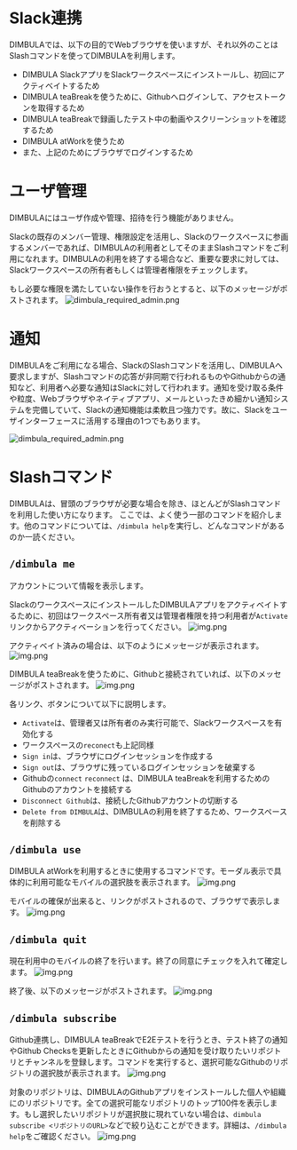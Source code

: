 # Slack連携
DIMBULAでは、以下の目的でWebブラウザを使いますが、それ以外のことはSlashコマンドを使ってDIMBULAを利用します。

* DIMBULA SlackアプリをSlackワークスペースにインストールし、初回にアクティベイトするため
* DIMBULA teaBreakを使うために、Githubへログインして、アクセストークンを取得するため
* DIMBULA teaBreakで録画したテスト中の動画やスクリーンショットを確認するため
* DIMBULA atWorkを使うため
* また、上記のためにブラウザでログインするため

# ユーザ管理
DIMBULAにはユーザ作成や管理、招待を行う機能がありません。

Slackの既存のメンバー管理、権限設定を活用し、Slackのワークスペースに参画するメンバーであれば、DIMBULAの利用者としてそのままSlashコマンドをご利用になれます。DIMBULAの利用を終了する場合など、重要な要求に対しては、Slackワークスペースの所有者もしくは管理者権限をチェックします。

もし必要な権限を満たしていない操作を行おうとすると、以下のメッセージがポストされます。
![dimbula_required_admin.png](../../../assets/image/dimbula_required_admin_post.png)

# 通知
DIMBULAをご利用になる場合、SlackのSlashコマンドを活用し、DIMBULAへ要求しますが、Slashコマンドの応答が非同期で行われるものやGithubからの通知など、利用者へ必要な通知はSlackに対して行われます。通知を受け取る条件や粒度、Webブラウザやネイティブアプリ、メールといったきめ細かい通知システムを完備していて、Slackの通知機能は柔軟且つ強力です。故に、Slackをユーザインターフェースに活用する理由の1つでもあります。

![dimbula_required_admin.png](../../../assets/image/slack_notification.png)

# Slashコマンド

DIMBULAは、冒頭のブラウザが必要な場合を除き、ほとんどがSlashコマンドを利用した使い方になります。
ここでは、よく使う一部のコマンドを紹介します。他のコマンドについては、`/dimbula help`を実行し、どんなコマンドがあるのか一読ください。

## `/dimbula me`
アカウントについて情報を表示します。

SlackのワークスペースにインストールしたDIMBULAアプリをアクティベイトするために、初回はワークスペース所有者又は管理者権限を持つ利用者が`Activate`リンクからアクティベーションを行ってください。
![img.png](../../../assets/image/welcome_dimbula.png)

アクティベイト済みの場合は、以下のようにメッセージが表示されます。
![img.png](../../../assets/image/dimbula_me_not_github.png)

DIMBULA teaBreakを使うために、Githubと接続されていれば、以下のメッセージがポストされます。
![img.png](../../../assets/image/dimbula_me_github.png)

各リンク、ボタンについて以下に説明します。
* `Activate`は、管理者又は所有者のみ実行可能で、Slackワークスペースを有効化する
* ワークスペースの`reconect`も上記同様
* `Sign in`は、ブラウザにログインセッションを作成する
* `Sign out`は、ブラウザに残っているログインセッションを破棄する
* Githubの`connect` `reconnect` は、DIMBULA teaBreakを利用するためのGithubのアカウントを接続する
* `Disconnect Github`は、接続したGithubアカウントの切断する
* `Delete from DIMBULA`は、DIMBULAの利用を終了するため、ワークスペースを削除する

## `/dimbula use`
DIMBULA atWorkを利用するときに使用するコマンドです。モーダル表示で具体的に利用可能なモバイルの選択肢を表示されます。
![img.png](../../../assets/image/dimbula_use_modal.png)

モバイルの確保が出来ると、リンクがポストされるので、ブラウザで表示します。
![img.png](../../../assets/image/dimbula_use_post.png)

## `/dimbula quit`
現在利用中のモバイルの終了を行います。終了の同意にチェックを入れて確定します。
![img.png](../../../assets/image/dimbula_quit_modal.png)

終了後、以下のメッセージがポストされます。
![img.png](../../../assets/image/dimbula_quit_post.png)

## `/dimbula subscribe`

Github連携し、DIMBULA teaBreakでE2Eテストを行うとき、テスト終了の通知やGithub Checksを更新したときにGithubからの通知を受け取りたいリポジトリとチャンネルを登録します。コマンドを実行すると、選択可能なGithubのリポジトリの選択肢が表示されます。
![img.png](../../../assets/image/dimbula_subscribe_modal.png)

対象のリポジトリは、DIMBULAのGithubアプリをインストールした個人や組織にのリポジトリです。全ての選択可能なリポジトリのトップ100件を表示します。もし選択したいリポジトリが選択肢に現れていない場合は、`dimbula subscribe <リポジトリのURL>`などで絞り込むことができます。詳細は、`/dimbula help`をご確認ください。
![img.png](../../../assets/image/dimbula_subscribe_modal2.png)
